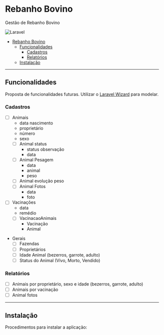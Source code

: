 # Rebanho Bovino
Gestão de Rebanho Bovino

![Laravel](https://img.shields.io/badge/Laravel-FF2D20?style=for-the-badge&logo=laravel&logoColor=black)

<!-- TOC -->

- [Rebanho Bovino](#rebanho-bovino)
    - [Funcionalidades](#funcionalidades)
        - [Cadastros](#cadastros)
        - [Relatórios](#relat%C3%B3rios)
    - [Instalação](#instala%C3%A7%C3%A3o)

<!-- /TOC -->

---

## Funcionalidades

Proposta de funcionalidades futuras. Utilizar o [Laravel Wizard](https://www.larawiz.com) para modelar.

### Cadastros

- [ ] Animais
   - data nascimento
   - proprietário
   - número
   - sexo
   - [ ] Animal status
      - status observação
      - data
   - [ ] Animal Pesagem
      - data
      - animal
      - peso
   - [ ] Animal evolução peso
   - [ ] Animal Fotos
      - data
      - foto
- [ ] Vacinações
   - data
   - remédio
   - [ ] VacinacaoAnimais
      - Vacinação
      - Animal
- Gerais
   - [ ] Fazendas
   - [ ] Proprietários
   - [ ] Idade Animal (bezerros, garrote, adulto)
   - [ ] Status do Animal (Vivo, Morto, Vendido)

### Relatórios

- [ ] Animais por proprietário, sexo e idade (bezerros, garrote, adulto)
- [ ] Animais por vacinação
- [ ] Animal fotos

---

## Instalação

Procedimentos para instalar a aplicação:
